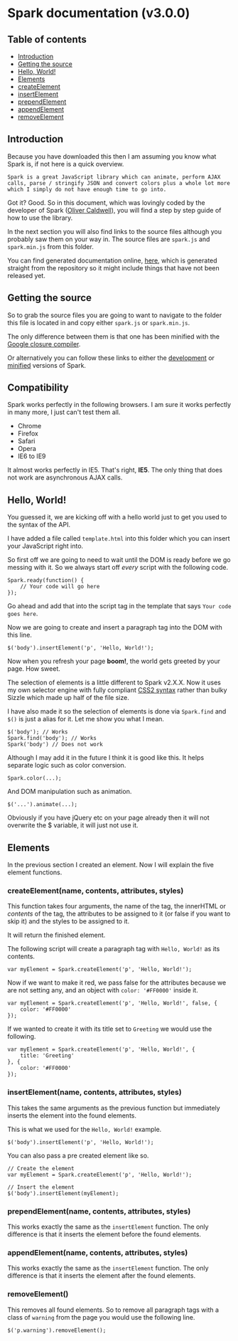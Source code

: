 # Spark documentation (v3.0.0)

## Table of contents

 * [Introduction](#introduction)
 * [Getting the source](#getting-the-source)
 * [Hello, World!](#hello-world)
 * [Elements](#elements)
  * [createElement](#createelement)
  * [insertElement](#insertelement)
  * [prependElement](#prependelement)
  * [appendElement](#appendelement)
  * [removeElement](#removeelement)

<h2 id='introduction'>Introduction</h2>

Because you have downloaded this then I am assuming you know what Spark is, if not here is a quick overview.

    Spark is a great JavaScript library which can animate, perform AJAX calls, parse / stringify JSON and convert colors plus a whole lot more which I simply do not have enough time to go into.

Got it? Good. So in this document, which was lovingly coded by the developer of Spark ([Oliver Caldwell](http://flowdev.co.uk/)), you will find a step by step guide of how to use the library.

In the next section you will also find links to the source files although you probably saw them on your way in. The source files are `spark.js` and `spark.min.js` from this folder.

You can find generated documentation online, [here](http://sparkjs.github.com/Spark/), which is generated straight from the repository so it might include things that have not been released yet.

<h2 id='getting-the-source'>Getting the source</h2>

So to grab the source files you are going to want to navigate to the folder this file is located in and copy either `spark.js` or `spark.min.js`.

The only difference between them is that one has been minified with the [Google closure compiler](http://code.google.com/closure/compiler/).

Or alternatively you can follow these links to either the [development](spark.js) or [minified](spark.min.js) versions of Spark.

<h2 id='compatibility'>Compatibility</h2>

Spark works perfectly in the following browsers. I am sure it works perfectly in many more, I just can't test them all.

 * Chrome
 * Firefox
 * Safari
 * Opera
 * IE6 to IE9

It almost works perfectly in IE5. That's right, **IE5**. The only thing that does not work are asynchronous AJAX calls.

<h2 id='hello-world'>Hello, World!</h2>

You guessed it, we are kicking off with a hello world just to get you used to the syntax of the API.

I have added a file called `template.html` into this folder which you can insert your JavaScript right into.

So first off we are going to need to wait until the DOM is ready before we go messing with it. So we always start off *every* script with the following code.

    Spark.ready(function() {
        // Your code will go here
    });

Go ahead and add that into the script tag in the template that says `Your code goes here`.

Now we are going to create and insert a paragraph tag into the DOM with this line.

    $('body').insertElement('p', 'Hello, World!');

Now when you refresh your page **boom!**, the world gets greeted by your page. How sweet.

The selection of elements is a little different to Spark v2.X.X. Now it uses my own selector engine with fully compliant [CSS2 syntax](http://www.w3.org/TR/CSS2/selector.html#pattern-matching) rather than bulky Sizzle which made up half of the file size.

I have also made it so the selection of elements is done via `Spark.find` and `$()` is just a alias for it. Let me show you what I mean.

    $('body'); // Works
    Spark.find('body'); // Works
    Spark('body') // Does not work

Although I may add it in the future I think it is good like this. It helps separate logic such as color conversion.

    Spark.color(...);

And DOM manipulation such as animation.

    $('...').animate(...);

Obviously if you have jQuery etc on your page already then it will not overwrite the $ variable, it will just not use it.

<h2 id='elements'>Elements</h2>

In the previous section I created an element. Now I will explain the five element functions.

<h3 id='createelement'>createElement(name, contents, attributes, styles)</h3>

This function takes four arguments, the name of the tag, the innerHTML or *contents* of the tag, the attributes to be assigned to it (or false if you want to skip it) and the styles to be assigned to it.

It will return the finished element.

The following script will create a paragraph tag with `Hello, World!` as its contents.

    var myElement = Spark.createElement('p', 'Hello, World!');

Now if we want to make it red, we pass false for the attributes because we are not setting any, and an object with `color: '#FF0000'` inside it.

    var myElement = Spark.createElement('p', 'Hello, World!', false, {
        color: '#FF0000'
    });

If we wanted to create it with its title set to `Greeting` we would use the following.

    var myElement = Spark.createElement('p', 'Hello, World!', {
        title: 'Greeting'
    }, {
        color: '#FF0000'
    });

<h3 id='insertelement'>insertElement(name, contents, attributes, styles)</h3>

This takes the same arguments as the previous function but immediately inserts the element into the found elements.

This is what we used for the `Hello, World!` example.

    $('body').insertElement('p', 'Hello, World!');

You can also pass a pre created element like so.

    // Create the element
    var myElement = Spark.createElement('p', 'Hello, World!');
    
    // Insert the element
    $('body').insertElement(myElement);

<h3 id='prependelement'>prependElement(name, contents, attributes, styles)</h3>

This works exactly the same as the `insertElement` function. The only difference is that it inserts the element before the found elements.

<h3 id='appendelement'>appendElement(name, contents, attributes, styles)</h3>

This works exactly the same as the `insertElement` function. The only difference is that it inserts the element after the found elements.

<h3 id='removeelement'>removeElement()</h3>

This removes all found elements. So to remove all paragraph tags with a class of `warning` from the page you would use the following line.

    $('p.warning').removeElement();